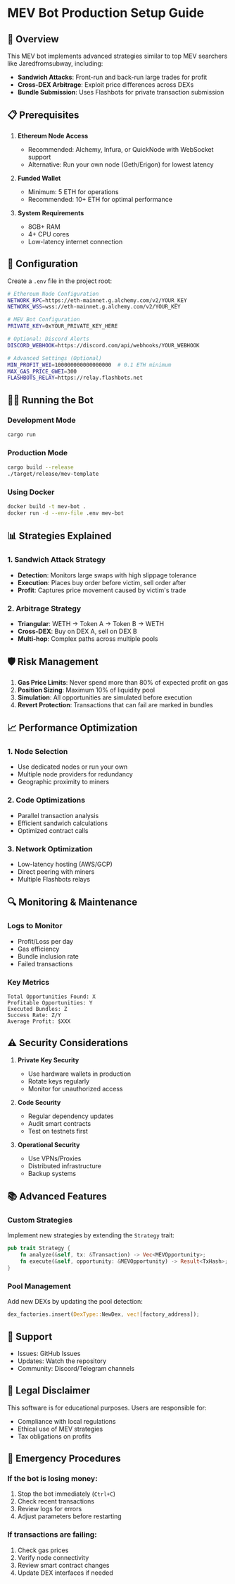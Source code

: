 # MEV Bot Production Setup Guide

## 🚀 Overview

This MEV bot implements advanced strategies similar to top MEV searchers like Jaredfromsubway, including:
- **Sandwich Attacks**: Front-run and back-run large trades for profit
- **Cross-DEX Arbitrage**: Exploit price differences across DEXs
- **Bundle Submission**: Uses Flashbots for private transaction submission

## 📋 Prerequisites

1. **Ethereum Node Access**
   - Recommended: Alchemy, Infura, or QuickNode with WebSocket support
   - Alternative: Run your own node (Geth/Erigon) for lowest latency

2. **Funded Wallet**
   - Minimum: 5 ETH for operations
   - Recommended: 10+ ETH for optimal performance

3. **System Requirements**
   - 8GB+ RAM
   - 4+ CPU cores
   - Low-latency internet connection

## 🔧 Configuration

Create a `.env` file in the project root:

```bash
# Ethereum Node Configuration
NETWORK_RPC=https://eth-mainnet.g.alchemy.com/v2/YOUR_KEY
NETWORK_WSS=wss://eth-mainnet.g.alchemy.com/v2/YOUR_KEY

# MEV Bot Configuration
PRIVATE_KEY=0xYOUR_PRIVATE_KEY_HERE

# Optional: Discord Alerts
DISCORD_WEBHOOK=https://discord.com/api/webhooks/YOUR_WEBHOOK

# Advanced Settings (Optional)
MIN_PROFIT_WEI=100000000000000000  # 0.1 ETH minimum
MAX_GAS_PRICE_GWEI=300
FLASHBOTS_RELAY=https://relay.flashbots.net
```

## 🏃‍♂️ Running the Bot

### Development Mode
```bash
cargo run
```

### Production Mode
```bash
cargo build --release
./target/release/mev-template
```

### Using Docker
```bash
docker build -t mev-bot .
docker run -d --env-file .env mev-bot
```

## 📊 Strategies Explained

### 1. Sandwich Attack Strategy
- **Detection**: Monitors large swaps with high slippage tolerance
- **Execution**: Places buy order before victim, sell order after
- **Profit**: Captures price movement caused by victim's trade

### 2. Arbitrage Strategy
- **Triangular**: WETH → Token A → Token B → WETH
- **Cross-DEX**: Buy on DEX A, sell on DEX B
- **Multi-hop**: Complex paths across multiple pools

## 🛡️ Risk Management

1. **Gas Price Limits**: Never spend more than 80% of expected profit on gas
2. **Position Sizing**: Maximum 10% of liquidity pool
3. **Simulation**: All opportunities are simulated before execution
4. **Revert Protection**: Transactions that can fail are marked in bundles

## 📈 Performance Optimization

### 1. Node Selection
- Use dedicated nodes or run your own
- Multiple node providers for redundancy
- Geographic proximity to miners

### 2. Code Optimizations
- Parallel transaction analysis
- Efficient sandwich calculations
- Optimized contract calls

### 3. Network Optimization
- Low-latency hosting (AWS/GCP)
- Direct peering with miners
- Multiple Flashbots relays

## 🔍 Monitoring & Maintenance

### Logs to Monitor
- Profit/Loss per day
- Gas efficiency
- Bundle inclusion rate
- Failed transactions

### Key Metrics
```
Total Opportunities Found: X
Profitable Opportunities: Y
Executed Bundles: Z
Success Rate: Z/Y
Average Profit: $XXX
```

## ⚠️ Security Considerations

1. **Private Key Security**
   - Use hardware wallets in production
   - Rotate keys regularly
   - Monitor for unauthorized access

2. **Code Security**
   - Regular dependency updates
   - Audit smart contracts
   - Test on testnets first

3. **Operational Security**
   - Use VPNs/Proxies
   - Distributed infrastructure
   - Backup systems

## 📚 Advanced Features

### Custom Strategies
Implement new strategies by extending the `Strategy` trait:
```rust
pub trait Strategy {
    fn analyze(&self, tx: &Transaction) -> Vec<MEVOpportunity>;
    fn execute(&self, opportunity: &MEVOpportunity) -> Result<TxHash>;
}
```

### Pool Management
Add new DEXs by updating the pool detection:
```rust
dex_factories.insert(DexType::NewDex, vec![factory_address]);
```

## 🤝 Support

- Issues: GitHub Issues
- Updates: Watch the repository
- Community: Discord/Telegram channels

## 📄 Legal Disclaimer

This software is for educational purposes. Users are responsible for:
- Compliance with local regulations
- Ethical use of MEV strategies
- Tax obligations on profits

## 🚨 Emergency Procedures

### If the bot is losing money:
1. Stop the bot immediately (`Ctrl+C`)
2. Check recent transactions
3. Review logs for errors
4. Adjust parameters before restarting

### If transactions are failing:
1. Check gas prices
2. Verify node connectivity
3. Review smart contract changes
4. Update DEX interfaces if needed 